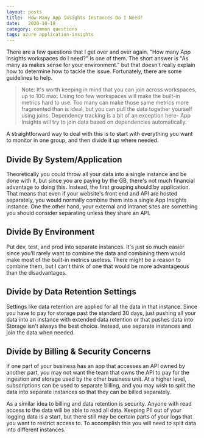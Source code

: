 ```yaml
---
layout: posts
title:  How Many App Insights Instances Do I Need?
date:   2020-10-18
category: common questions
tags: azure application-insights
---
```


There are a few questions that I get over and over again. "How many App Insights workspaces do I need?" is one of them. The short answer is "As many as makes sense for your environment." but that doesn't really explain how to determine how to tackle the issue. Fortunately, there are some guidelines to help.

> Note: It's worth keeping in mind that you can join across workspaces, up to 100 max. Using too few workspaces will make the built-in metrics hard to use. Too many can make those same metrics more fragmented than is ideal, but you can pull the data together yourself using joins. Dependency tracking is a bit of an exception here- App Insights will try to join data based on dependencies automatically.

A straightforward way to deal with this is to start with everything you want to monitor in one group, and then divide it up where needed.

## Divide By System/Application
Theoretically you could throw all your data into a single instance and be done with it, but since you are paying by the GB, there's not much financial advantage to doing this. Instead, the first grouping should by application. That means that even if your website's front end and API are hosted separately, you would normally combine them into a single App Insights instance. One the other hand, your external and intranet sites are something you should consider separating unless they share an API.

## Divide By Environment
Put dev, test, and prod into separate instances. It's just so much easier since you'll rarely want to combine the data and combining them would make most of the built-in metrics useless. There might be a reason to combine them, but I can't think of one that would be more advantageous than the disadvantages.

## Divide by Data Retention Settings
Settings like data retention are applied for all the data in that instance. Since you have to pay for storage past the standard 30 days, just pushing all your data into an instance with extended data retention or that pushes data into Storage isn't always the best choice. Instead, use separate instances and join the data when needed.

## Divide by Billing & Security Concerns
If one part of your business has an app that accesses an API owned by another part, you may not want the team that owns the API to pay for the ingestion and storage used by the other business unit. At a higher level, subscriptions can be used to separate billing, and you may wish to split the data into separate instances so that they can be billed separately.

As a similar idea to billing and data retention is security. Anyone with read access to the data will be able to read all data. Keeping PII out of your logging data is a start, but there still may be certain parts of your logs that you want to restrict access to. To accomplish this you will need to split data into different instances.